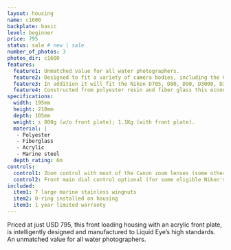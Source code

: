 ```yaml
---
layout: housing
name: c1600
backplate: basic
level: beginner
price: 795
status: sale # new | sale
number_of_photos: 3
photos_dir: c1600
features:
  feature1: Unmatched value for all water photographers.
  feature2: Designed to fit a variety of camera bodies, including the Canon EOS 300D, EOS 350D, EOS 400D, EOS 450D, EOS 500D, EOS 550D, EOS 600D, EOS 20D, EOS 30D, EOS 40D, EOS 50D, EOS 60D, EOS 7D, EOS 5D, EOS 5D Mark II.
  feature3: In addition it will fit the Nikon D70S, D80, D90, D3000, D3100, D5000, D5100, D7000, D200, D300, D300S, D700, D800.
  feature4: Constructed from polyester resin and fiber glass this economical water housing meets Liquid Eye’s high standards for strength, reliability and user-friendliness.
specifications:
  width: 195mm
  height: 210mm
  depth: 105mm
  weight: ± 800g (w/o front plate); 1.1Kg (with front plate).
  material: |
   - Polyester
   - Fiberglass
   - Acrylic
   - Marine steel
  depth_rating: 6m
controls:
  control1: Zoom control with most of the Canon zoom lenses (some other brands can be eligible too) optional
  control2: Front main dial control optional (for some eligible Nikon's models)
included:
  item1: 7 large marine stainless wingnuts
  item2: O-ring installed on housing
  item3: 1 year limited warranty
---
```

Priced at just USD 795, this front loading housing with an acrylic front plate, is intelligently designed and manufactured to Liquid Eye’s high standards. An unmatched value for all water photographers.
